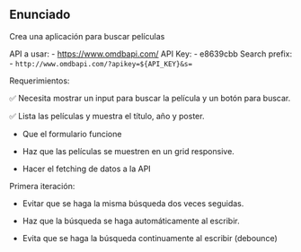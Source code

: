## Enunciado

Crea una aplicación para buscar películas

API a usar: - https://www.omdbapi.com/
API Key: - e8639cbb
Search prefix: - `http://www.omdbapi.com/?apikey=${API_KEY}&s=`

Requerimientos:

✅ Necesita mostrar un input para buscar la película y un botón para buscar.

✅ Lista las películas y muestra el título, año y poster.

- Que el formulario funcione

- Haz que las películas se muestren en un grid responsive.

- Hacer el fetching de datos a la API

Primera iteración:

- Evitar que se haga la misma búsqueda dos veces seguidas.

- Haz que la búsqueda se haga automáticamente al escribir.

- Evita que se haga la búsqueda continuamente al escribir (debounce)
